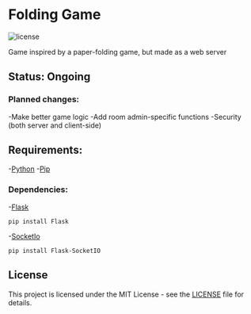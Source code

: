 # Folding Game

![license](https://img.shields.io/badge/license-MIT%20License-blue)

Game inspired by a paper-folding game, but made as a web server

## Status: Ongoing

### Planned changes:
-Make better game logic
-Add room admin-specific functions
-Security (both server and client-side)

## Requirements:
-[Python](https://www.python.org/)
-[Pip](https://pypi.org/project/pip/)

### Dependencies:
-[Flask](https://flask.palletsprojects.com/en/3.0.x/)
```
pip install Flask
```

-[SocketIo](https://flask-socketio.readthedocs.io/en/latest/)
```
pip install Flask-SocketIO
```

## License
This project is licensed under the MIT License - see the [LICENSE](./LICENSE) file for details.


 
